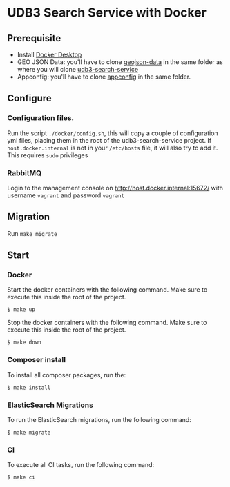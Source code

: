 # UDB3 Search Service with Docker

## Prerequisite
- Install [Docker Desktop](https://www.docker.com/products/docker-desktop/)
- GEO JSON Data: you'll have to clone [geojson-data](https://github.com/cultuurnet/geojson-data) in the same folder as where you will clone [udb3-search-service](https://github.com/cultuurnet/udb3-search-service)
- Appconfig: you'll have to clone [appconfig](https://github.com/cultuurnet/appconfig) in the same folder.

## Configure

### Configuration files.

Run the script `./docker/config.sh`, this will copy a couple of configuration yml files, placing them in the root of the udb3-search-service project.
If `host.docker.internal` is not in your `/etc/hosts` file, it will also try to add it.
This requires `sudo` privileges

### RabbitMQ

Login to the management console on http://host.docker.internal:15672/ with username `vagrant` and password `vagrant`

## Migration
Run `make migrate`

## Start

### Docker

Start the docker containers with the following command. Make sure to execute this inside the root of the project.
```
$ make up
```

Stop the docker containers with the following command. Make sure to execute this inside the root of the project.
```
$ make down
```

### Composer install

To install all composer packages, run the:
```
$ make install
```

### ElasticSearch Migrations

To run the ElasticSearch migrations, run the following command:
```
$ make migrate
```

### CI

To execute all CI tasks, run the following command:
```
$ make ci
```